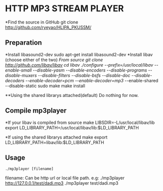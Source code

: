 HTTP MP3 STREAM PLAYER
======================
*Find the source in GitHub
    git clone http://github.com/ryeyao/HLIPA_PKUSSM/

Preparation
-----------
*Install libasound2-dev
    sudo apt-get install libasound2-dev
*Install libav (choose either of the two)
**From source
    git clone http://github.com/libav/libav
    cd libav
    ./configure --prefix=/usr/local/libav --enable-small --disable-yasm --disable-encoders --disable-programs --disable-muxers --disable-filters --disable-bsfs --disable-doc --disable-decoders --enable-decoder=pcm* --enable-decoder=mp3* --enable-shared --disable-static
    sudo make
    make install

**Using the shared librarys attached(default)
    Do nothing for now.

Compile mp3player
-----------------
*If your libav is compiled from source
    make LIBSDIR=-L/usr/local/libav/lib
    export LD_LIBRARY_PATH=/usr/local/libav/lib:$LD_LIBRARY_PATH

*If using the shared librarys attached
    make
    export LD_LIBRARY_PATH=libav/lib:$LD_LIBRARY_PATH

Usage
-----
    ./mp3player [filename]
filename:
    Can be http url or local file path.
    e.g: ./mp3player http://127.0.0.1/test/dadi.mp3
         ./mp3player test/dadi.mp3
